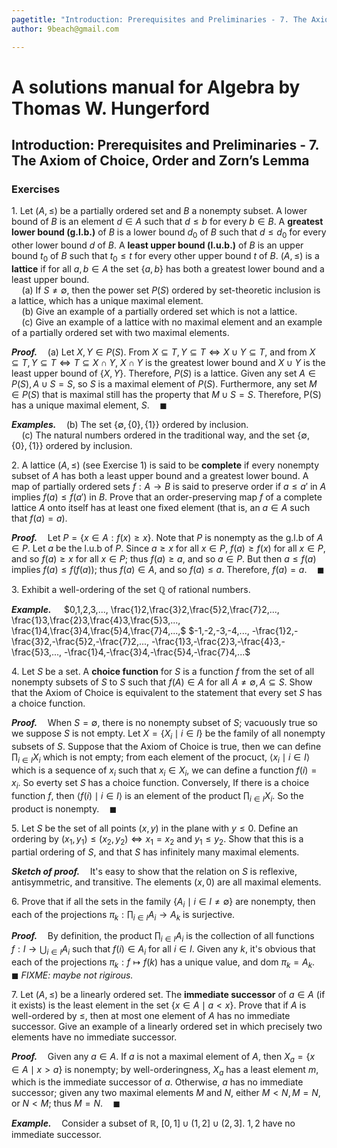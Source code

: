 ```yaml
---
pagetitle: "Introduction: Prerequisites and Preliminaries - 7. The Axiom of Choice, Order and Zorn’s Lemma"
author: 9beach@gmail.com

---
```


# A solutions manual for Algebra by Thomas W. Hungerford
## Introduction: Prerequisites and Preliminaries - 7. The Axiom of Choice, Order and Zorn’s Lemma
### Exercises

1\. Let $(A, ≤)$ be a partially ordered set and $B$ a nonempty subset. A lower
bound of $B$ is an element $d∈A$ such that $d≤b$ for every $b∈B$.
A **greatest lower bound (g.l.b.)** of $B$ is a lower bound $d_0$ of $B$ such
that $d ≤ d_0$ for every other lower bound $d$ of $B$. A **least upper bound
(l.u.b.)** of $B$ is an upper bound $t_0$ of $B$ such that $t_0 ≤ t$ for
every other upper bound $t$ of $B$. $(A,≤)$ is a **lattice** if for all $a,
b ∈ A$ the set $\{a, b\}$ has both a greatest lower bound and a least upper
bound.
<br />$\quad$(a) If $S \ne \emptyset$, then the power set $P(S)$ ordered by set-theoretic
inclusion is a lattice, which has a unique maximal element.
<br />$\quad$(b) Give an example of a partially ordered set which is not a lattice.
<br />$\quad$(c\) Give an example of a lattice with no maximal element and an example of a
partially ordered set with two maximal elements.

**_Proof._**$\quad$(a) Let $X, Y \in P(S)$. From
$X \subseteq T, Y \subseteq T \iff X \cup Y \subseteq T$,
and from $X \subseteq T, Y \subseteq T \iff T \subseteq X \cap Y$,
$X \cap Y$ is the greatest lower bound and $X \cup Y$ is the least upper
bound of $\left\{{X, Y}\right\}$. Therefore, $P(S)$ is a lattice. Given
any set $A \in P(S), A ∪ S = S$, so $S$ is a maximal element of $P(S)$.
Furthermore, any set $M \in P(S)$ that is maximal still has the property
that $M ∪S = S$. Therefore, P(S) has a unique maximal element,
$S$.$\quad\blacksquare$

**_Examples._**$\quad$(b) The set $\{\emptyset, \{0\}, \{1\}\}$ ordered by
inclusion.
<br />$\quad$(c\) The natural numbers ordered in the traditional way, and
the set $\{\emptyset, \{0\}, \{1\}\}$ ordered by inclusion.

2\. A lattice $(A,≤)$ (see Exercise 1) is said to be **complete** if every
nonempty subset of $A$ has both a least upper bound and a greatest lower
bound. A map of partially ordered sets $f :A→B$ is said to preserve
order if $a≤a'$ in $A$ implies $f(a) ≤ f(a')$ in $B$. Prove that an
order-preserving map $f$ of a complete lattice $A$ onto itself has at
least one fixed element (that is, an $a ∈ A$ such that $f(a) = a$).

**_Proof._**$\quad$Let $P=\{x∈A:f(x)≥x\}$. Note that $P$ is nonempty as
the g.l.b of $A\in P$. Let $a$ be the l.u.b of $P$. Since $a≥x$ for all
$x∈P$, $f(a) \ge f(x)$ for all $x∈P$, and so $f(a)≥x$ for all $x∈P$;
thus $f(a) \ge a$, and so $a∈P$. But then $a≤f(a)$ implies $f(a)≤f(f(a))$; thus $f(a)∈A$, and
so $f(a)≤a$. Therefore, $f(a) = a$.$\quad\blacksquare$

3\. Exhibit a well-ordering of the set $\mathbb{Q}$ of rational numbers.

**_Example._**$\quad$ $0,1,2,3,...,
\frac{1}2,\frac{3}2,\frac{5}2,\frac{7}2,...,
\frac{1}3,\frac{2}3,\frac{4}3,\frac{5}3,...,
\frac{1}4,\frac{3}4,\frac{5}4,\frac{7}4,...,$
$-1,-2,-3,-4,...,
-\frac{1}2,-\frac{3}2,-\frac{5}2,-\frac{7}2,...,
-\frac{1}3,-\frac{2}3,-\frac{4}3,-\frac{5}3,...,
-\frac{1}4,-\frac{3}4,-\frac{5}4,-\frac{7}4,...$

4\. Let $S$ be a set. A **choice function** for $S$ is a function $f$ from
the set of all nonempty subsets of $S$ to $S$ such that $f(A) \in A$ for
all $A \ne \emptyset, A⊆S$. Show that the Axiom of Choice is equivalent
to the statement that every set $S$ has a choice function.

**_Proof._**$\quad$When $S = \emptyset$, there is no nonempty subset of
$S$; vacuously true so we suppose $S$ is not empty.
Let $X=\{X_i\mid i\in I\}$ be the family of all nonempty subsets of $S$.
Suppose that the Axiom of Choice is true, then we can define
$\prod_{i\in I}X_i$ which is not empty; from each element of the procuct,
$\langle x_i\mid i\in I\rangle$ which is a sequence of $x_i$
such that $x_i\in X_i$, we can define a function $f(i)=x_i$. So everty set
$S$ has a choice function. Conversely, If there is a choice function $f$,
then $\langle f(i)\mid i\in I\rangle$ is an element of the product
$\prod_{i\in I}X_i$. So the product is nonempty.$\quad\blacksquare$

5\. Let $S$ be the set of all points $(x, y)$ in the plane with $y ≤ 0$.
Define an ordering by $(x_1,y_1) ≤ (x_2,y_2) \iff x_1 = x_2$ and $y_1 ≤
y_2$. Show that this is a partial ordering of $S$, and that $S$ has
infinitely many maximal elements.

**_Sketch of proof._**$\quad$It's easy to show that the relation on $S$ is
reflexive, antisymmetric, and transitive. The elements $(x, 0)$ are all
maximal elements.

6\. Prove that if all the sets in the family $\{A_i \mid i \in I \ne
\emptyset\}$ are nonempty, then each of the projections $π_k : \prod_{i∈I}
{A_i \to A_k}$ is surjective.

**_Proof._**$\quad$By definition, the product $\prod_{i∈I}{A_i}$
is the collection of all functions $f : I \to \bigcup_{i \in I}A_i$ such
that $f(i) \in A_i$ for all $i \in I$. Given any $k$, it's obvious that
each of the projections $\pi_k: f \mapsto f(k)$ has a unique value, and
$\text{dom } \pi_k=A_k$.$\quad\blacksquare$ _FIXME: maybe not rigirous._

7\. Let $(A, ≤)$ be a linearly ordered set. The **immediate successor** of
$a \in A$ (if it exists) is the least element in the set $\{x\in A\mid
a<x\}$. Prove that if $A$ is well-ordered by $≤$, then at most one element
of $A$ has no immediate successor. Give an example of a linearly ordered
set in which precisely two elements have no immediate successor.

**_Proof._**$\quad$Given any $a \in A$. If $a$ is not a maximal element
of $A$, then $X_a = \{ x \in A \mid x \gt a \}$ is nonempty; by
well-orderingness, $X_a$ has a least element $m$, which is the immediate
successor of $a$. Otherwise, $a$ has no immediate successor; given any two
maximal elements $M$ and $N$, either $M < N, M = N$, or $N < M$; thus
$M = N$.$\quad\blacksquare$

**_Example._**$\quad$Consider a subset of $\mathbb{R}$, $\left[0, 1\right]
\cup \left(1, 2\right] \cup \left(2, 3\right]$. $1, 2$ have no immediate
successor.
